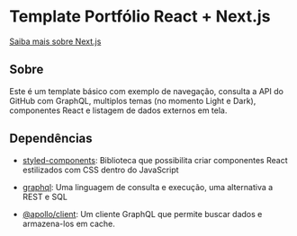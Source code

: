 # Template Portfólio React + Next.js

[Saiba mais sobre Next.js](./ABOUT.md)

## Sobre

Este é um template básico com exemplo de navegação, consulta a API do GitHub com GraphQL, multiplos temas (no momento Light e Dark), componentes React e listagem de dados externos em tela.

## Dependências

- [styled-components](https://www.npmjs.com/package/styled-components): Biblioteca que possibilita criar componentes React estilizados com CSS dentro do JavaScript

- [graphql](https://www.npmjs.com/package/graphql): Uma linguagem de consulta e execução, uma alternativa a REST e SQL

- [@apollo/client](https://www.npmjs.com/package/@apollo/client): Um cliente GraphQL que permite buscar dados e armazena-los em cache.
